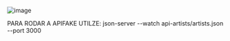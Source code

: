 ![image](https://github.com/user-attachments/assets/d56f672f-c7c9-4fe7-a0e8-8a7738bf18bf)

PARA RODAR A APIFAKE UTILZE: json-server --watch api-artists/artists.json --port 3000
